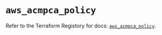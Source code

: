 # `aws_acmpca_policy`

Refer to the Terraform Registory for docs: [`aws_acmpca_policy`](https://www.terraform.io/docs/providers/aws/r/acmpca_policy).
